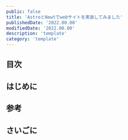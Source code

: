 ```yaml
---
public: false
title: 'AstroとNewtでwebサイトを実装してみました'
publishedDate: '2022.00.00'
modifiedDate: '2022.00.00'
description: 'template'
category: 'template'
---
```


## 目次

## はじめに

## 参考

## さいごに
